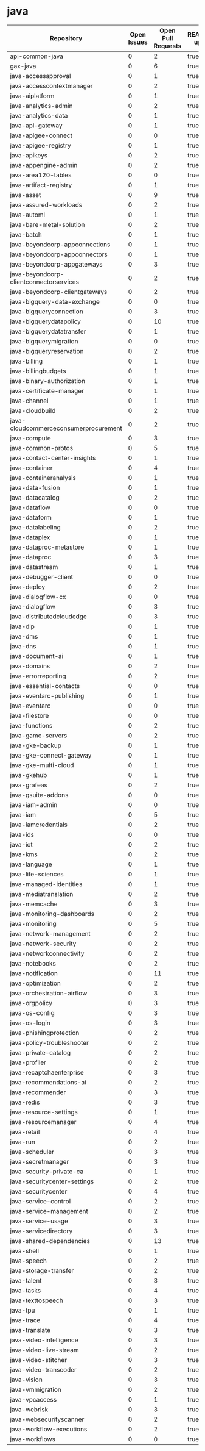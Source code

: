 # java
| Repository | Open Issues | Open Pull Requests | README.MD updated | About updated | Public Archived | Code Exists |
|------------|-------------|--------------------|--------------------|--------------------|--------------------|--------------------|
| api-common-java | 0 | 2 | true | true | false | true |
| gax-java | 0 | 6 | true | true | false | true |
| java-accessapproval | 0 | 1 | true | true | false | true |
| java-accesscontextmanager | 0 | 2 | true | true | false | true |
| java-aiplatform | 0 | 1 | true | true | false | true |
| java-analytics-admin | 0 | 2 | true | true | false | true |
| java-analytics-data | 0 | 1 | true | true | false | true |
| java-api-gateway | 0 | 1 | true | true | false | true |
| java-apigee-connect | 0 | 0 | true | true | false | true |
| java-apigee-registry | 0 | 1 | true | true | false | true |
| java-apikeys | 0 | 2 | true | true | false | true |
| java-appengine-admin | 0 | 2 | true | true | false | true |
| java-area120-tables | 0 | 0 | true | true | false | true |
| java-artifact-registry | 0 | 1 | true | true | false | true |
| java-asset | 0 | 9 | true | true | false | true |
| java-assured-workloads | 0 | 2 | true | true | false | true |
| java-automl | 0 | 1 | true | true | false | true |
| java-bare-metal-solution | 0 | 2 | true | true | false | true |
| java-batch | 0 | 1 | true | true | false | true |
| java-beyondcorp-appconnections | 0 | 1 | true | true | false | true |
| java-beyondcorp-appconnectors | 0 | 1 | true | true | false | true |
| java-beyondcorp-appgateways | 0 | 3 | true | true | false | true |
| java-beyondcorp-clientconnectorservices | 0 | 2 | true | true | false | true |
| java-beyondcorp-clientgateways | 0 | 2 | true | true | false | true |
| java-bigquery-data-exchange | 0 | 0 | true | true | false | true |
| java-bigqueryconnection | 0 | 3 | true | true | false | true |
| java-bigquerydatapolicy | 0 | 10 | true | true | false | true |
| java-bigquerydatatransfer | 0 | 1 | true | true | false | true |
| java-bigquerymigration | 0 | 0 | true | true | true | false |
| java-bigqueryreservation | 0 | 2 | true | true | false | true |
| java-billing | 0 | 1 | true | true | false | true |
| java-billingbudgets | 0 | 1 | true | true | false | true |
| java-binary-authorization | 0 | 1 | true | true | false | true |
| java-certificate-manager | 0 | 1 | true | true | false | true |
| java-channel | 0 | 1 | true | true | false | true |
| java-cloudbuild | 0 | 2 | true | true | false | true |
| java-cloudcommerceconsumerprocurement | 0 | 2 | true | true | false | true |
| java-compute | 0 | 3 | true | true | false | true |
| java-common-protos | 0 | 5 | true | true | false | true |
| java-contact-center-insights | 0 | 1 | true | true | false | true |
| java-container | 0 | 4 | true | true | false | true |
| java-containeranalysis | 0 | 1 | true | true | false | true |
| java-data-fusion | 0 | 1 | true | true | false | true |
| java-datacatalog | 0 | 2 | true | true | false | true |
| java-dataflow | 0 | 0 | true | true | false | true |
| java-dataform | 0 | 1 | true | true | false | true |
| java-datalabeling | 0 | 2 | true | true | false | true |
| java-dataplex | 0 | 1 | true | true | false | true |
| java-dataproc-metastore | 0 | 1 | true | true | false | true |
| java-dataproc | 0 | 3 | true | true | false | true |
| java-datastream | 0 | 1 | true | true | false | true |
| java-debugger-client | 0 | 0 | true | true | false | true |
| java-deploy | 0 | 2 | true | true | false | true |
| java-dialogflow-cx | 0 | 0 | true | true | false | true |
| java-dialogflow | 0 | 3 | true | true | false | true |
| java-distributedcloudedge | 0 | 3 | true | true | false | true |
| java-dlp | 0 | 1 | true | true | false | true |
| java-dms | 0 | 1 | true | true | false | true |
| java-dns | 0 | 1 | true | true | false | true |
| java-document-ai | 0 | 1 | true | true | false | true |
| java-domains | 0 | 2 | true | true | false | true |
| java-errorreporting | 0 | 2 | true | true | false | true |
| java-essential-contacts | 0 | 0 | true | true | false | true |
| java-eventarc-publishing | 0 | 1 | true | true | false | true |
| java-eventarc | 0 | 0 | true | true | false | true |
| java-filestore | 0 | 0 | true | true | false | true |
| java-functions | 0 | 2 | true | true | false | true |
| java-game-servers | 0 | 2 | true | true | false | true |
| java-gke-backup | 0 | 1 | true | true | false | true |
| java-gke-connect-gateway | 0 | 1 | true | true | false | true |
| java-gke-multi-cloud | 0 | 1 | true | true | false | true |
| java-gkehub | 0 | 1 | true | true | false | true |
| java-grafeas | 0 | 2 | true | true | false | true |
| java-gsuite-addons | 0 | 0 | true | true | false | true |
| java-iam-admin | 0 | 0 | true | true | false | true |
| java-iam | 0 | 5 | true | true | false | true |
| java-iamcredentials | 0 | 2 | true | true | false | true |
| java-ids | 0 | 0 | true | true | false | true |
| java-iot | 0 | 2 | true | true | false | true |
| java-kms | 0 | 2 | true | true | false | true |
| java-language | 0 | 1 | true | true | false | true |
| java-life-sciences | 0 | 1 | true | true | false | true |
| java-managed-identities | 0 | 1 | true | true | false | true |
| java-mediatranslation | 0 | 2 | true | true | false | true |
| java-memcache | 0 | 3 | true | true | false | true |
| java-monitoring-dashboards | 0 | 2 | true | true | false | true |
| java-monitoring | 0 | 5 | true | true | false | true |
| java-network-management | 0 | 2 | true | true | false | true |
| java-network-security | 0 | 2 | true | true | false | true |
| java-networkconnectivity | 0 | 2 | true | true | false | true |
| java-notebooks | 0 | 2 | true | true | false | true |
| java-notification | 0 | 11 | true | true | false | true |
| java-optimization | 0 | 2 | true | true | false | true |
| java-orchestration-airflow | 0 | 3 | true | true | false | true |
| java-orgpolicy | 0 | 3 | true | true | false | true |
| java-os-config | 0 | 3 | true | true | false | true |
| java-os-login | 0 | 3 | true | true | false | true |
| java-phishingprotection | 0 | 2 | true | true | false | true |
| java-policy-troubleshooter | 0 | 2 | true | true | false | true |
| java-private-catalog | 0 | 2 | true | true | false | true |
| java-profiler | 0 | 2 | true | true | false | true |
| java-recaptchaenterprise | 0 | 3 | true | true | false | true |
| java-recommendations-ai | 0 | 2 | true | true | false | true |
| java-recommender | 0 | 3 | true | true | false | true |
| java-redis | 0 | 3 | true | true | false | true |
| java-resource-settings | 0 | 1 | true | true | false | true |
| java-resourcemanager | 0 | 4 | true | true | false | true |
| java-retail | 0 | 4 | true | true | false | true |
| java-run | 0 | 2 | true | true | false | true |
| java-scheduler | 0 | 3 | true | true | false | true |
| java-secretmanager | 0 | 3 | true | true | false | true |
| java-security-private-ca | 0 | 1 | true | true | false | true |
| java-securitycenter-settings | 0 | 2 | true | true | false | true |
| java-securitycenter | 0 | 4 | true | true | false | true |
| java-service-control | 0 | 2 | true | true | false | true |
| java-service-management | 0 | 2 | true | true | false | true |
| java-service-usage | 0 | 3 | true | true | false | true |
| java-servicedirectory | 0 | 3 | true | true | false | true |
| java-shared-dependencies | 0 | 13 | true | true | false | true |
| java-shell | 0 | 1 | true | true | false | true |
| java-speech | 0 | 2 | true | true | false | true |
| java-storage-transfer | 0 | 2 | true | true | false | true |
| java-talent | 0 | 3 | true | true | false | true |
| java-tasks | 0 | 4 | true | true | false | true |
| java-texttospeech | 0 | 3 | true | true | false | true |
| java-tpu | 0 | 1 | true | true | false | true |
| java-trace | 0 | 4 | true | true | false | true |
| java-translate | 0 | 3 | true | true | false | true |
| java-video-intelligence | 0 | 3 | true | true | false | true |
| java-video-live-stream | 0 | 2 | true | true | false | true |
| java-video-stitcher | 0 | 3 | true | true | false | true |
| java-video-transcoder | 0 | 2 | true | true | false | true |
| java-vision | 0 | 3 | true | true | false | true |
| java-vmmigration | 0 | 2 | true | true | false | true |
| java-vpcaccess | 0 | 1 | true | true | false | true |
| java-webrisk | 0 | 3 | true | true | false | true |
| java-websecurityscanner | 0 | 2 | true | true | false | true |
| java-workflow-executions | 0 | 2 | true | true | false | true |
| java-workflows | 0 | 0 | true | true | false | true |
